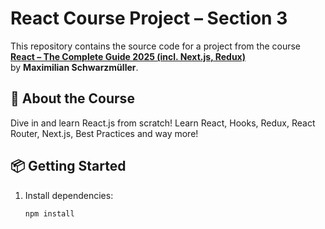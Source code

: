 # React Course Project – Section 3

This repository contains the source code for a project from the course  
[**React – The Complete Guide 2025 (incl. Next.js, Redux)**](https://www.udemy.com/course/react-the-complete-guide-incl-redux/?couponCode=ACCAGE0923)  
by **Maximilian Schwarzmüller**.

## 📘 About the Course

Dive in and learn React.js from scratch! Learn React, Hooks, Redux, React Router, Next.js, Best Practices and way more!

## 📦 Getting Started

1. Install dependencies:
   ```bash
   npm install
   ```
